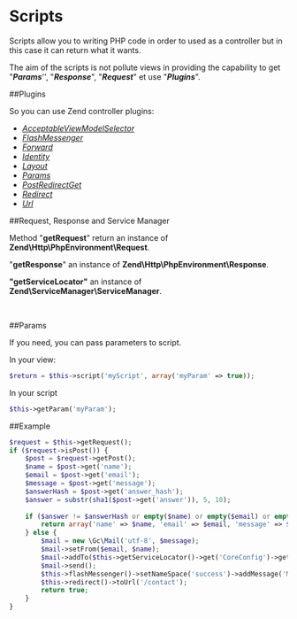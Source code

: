 # Scripts

Scripts allow you to writing PHP code in order to used as a controller but in this case it can return what it wants.

The aim of the scripts is not pollute views in providing the capability to get "_**Params**_'', "_**Response**_", "_**Request**_" et use "_**Plugins**_".

##Plugins

So you can use Zend controller plugins:

*   [_AcceptableViewModelSelector_](http://framework.zend.com/manual/2.1/en/modules/zend.mvc.plugins.html#zend-mvc-controller-plugins-acceptableviewmodelselector)
*   [_FlashMessenger_](http://framework.zend.com/manual/2.2/en/modules/zend.mvc.plugins.html#zend-mvc-controller-plugins-flashmessenger)
*   [_Forward_](http://framework.zend.com/manual/2.2/en/modules/zend.mvc.plugins.html#zend-mvc-controller-plugins-forward)
*   [_Identity_](http://framework.zend.com/manual/2.2/en/modules/zend.mvc.plugins.html#zend-mvc-controller-plugins-identity)
*   [_Layout_](http://framework.zend.com/manual/2.2/en/modules/zend.mvc.plugins.html#zend-mvc-controller-plugins-layout)
*   [_Params_](http://framework.zend.com/manual/2.2/en/modules/zend.mvc.plugins.html#zend-mvc-controller-plugins-params)
*   [_PostRedirectGet_](http://framework.zend.com/manual/2.2/en/modules/zend.mvc.plugins.html#zend-mvc-controller-plugins-postredirectget)
*   [_Redirect_](http://framework.zend.com/manual/2.2/en/modules/zend.mvc.plugins.html#zend-mvc-controller-plugins-redirect)
*   [_Url_](http://framework.zend.com/manual/2.2/en/modules/zend.mvc.plugins.html#zend-mvc-controller-plugins-url)

##Request, Response and Service Manager

Method "**getRequest**" return an instance of **Zend\Http\PhpEnvironment\Request**.

"**getResponse**" an instance of **Zend\Http\PhpEnvironment\Response**.

**"getServiceLocator"** an instance of **Zend\ServiceManager\ServiceManager**.

&nbsp;

##Params

If you need, you can pass parameters to script.

In your view:

```php
$return = $this->script('myScript', array('myParam' => true));
```

In your script

```php
$this->getParam('myParam');
```


##Example

```php
$request = $this->getRequest();
if ($request->isPost()) {
    $post = $request->getPost();
    $name = $post->get('name');
    $email = $post->get('email');
    $message = $post->get('message');
    $answerHash = $post->get('answer_hash');
    $answer = substr(sha1($post->get('answer')), 5, 10);
 
    if ($answer != $answerHash or empty($name) or empty($email) or empty($message)) {
        return array('name' => $name, 'email' => $email, 'message' => $message, 'error_message' => 'Please fill all fields');
    } else {
        $mail = new \Gc\Mail('utf-8', $message);
        $mail->setFrom($email, $name);
        $mail->addTo($this->getServiceLocator()->get('CoreConfig')->getValue('mail_from'));
        $mail->send();
        $this->flashMessenger()->setNameSpace('success')->addMessage('Message sent');
        $this->redirect()->toUrl('/contact');
        return true;
    }
}
```
